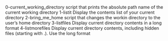 0-current_working_directory  script that prints the absolute path name of the current working directory
1-listit                     Display the contents list of your current directory
2-bring_me_home		     script that changes the workin directory to the user’s home directory
3-listfiles		     Display current directory contents in a long format
4-listmorefiles              Display current directory contents, including hidden files (starting with .). Use the long format
